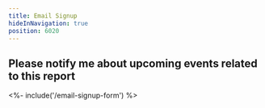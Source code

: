 ```yaml
---
title: Email Signup
hideInNavigation: true
position: 6020
---
```


## Please notify me about upcoming events related to this report

<%- include('/email-signup-form') %>

